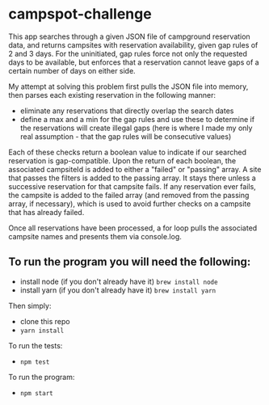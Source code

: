 # campspot-challenge

This app searches through a given JSON file of campground reservation data, and returns campsites with reservation availability, given gap rules of 2 and 3 days. For the uninitiated, gap rules force not only the requested days to be available, but enforces that a reservation cannot leave gaps of a certain number of days on either side.

My attempt at solving this problem first pulls the JSON file into memory, then parses each existing reservation in the following manner:
 - eliminate any reservations that directly overlap the search dates
 - define a max and a min for the gap rules and use these to determine if the reservations will create illegal gaps
 (here is where I made my only real assumption - that the gap rules will be consecutive values)
 
Each of these checks return a boolean value to indicate if our searched reservation is gap-compatible.
Upon the return of each boolean, the associated campsiteId is added to either a "failed" or "passing" array.  A site that passes the filters is added to the passing array. It stays there unless a successive reservation for that campsite fails. If any reservation ever fails, the campsite is added to the failed array (and removed from the passing array, if necessary), which is used to avoid further checks on a campsite that has already failed.

Once all reservations have been processed, a for loop pulls the associated campsite names and presents them via console.log.

## To run the program you will need the following:
- install node (if you don't already have it) `brew install node`
- install yarn (if you don't already have it) `brew install yarn`

Then simply:
- clone this repo
- `yarn install`

To run the tests:
- `npm test`
 
To run the program:
- `npm start`

